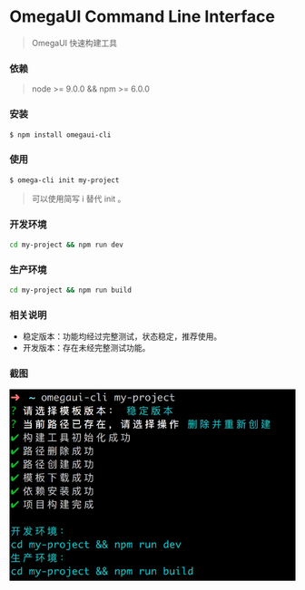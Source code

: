 # OmegaUI Command Line Interface
>OmegaUI 快速构建工具

### 依赖
> node >= 9.0.0 && npm >= 6.0.0

### 安装
```bash
$ npm install omegaui-cli
```

### 使用
```bash
$ omega-cli init my-project
```
>可以使用简写 i 替代 init 。

### 开发环境
```bash
cd my-project && npm run dev
```

### 生产环境
```bash
cd my-project && npm run build
```

### 相关说明
- 稳定版本：功能均经过完整测试，状态稳定，推荐使用。
- 开发版本：存在未经完整测试功能。

### 截图
![](./_image/2018-06-23-11-08-19.jpg)


